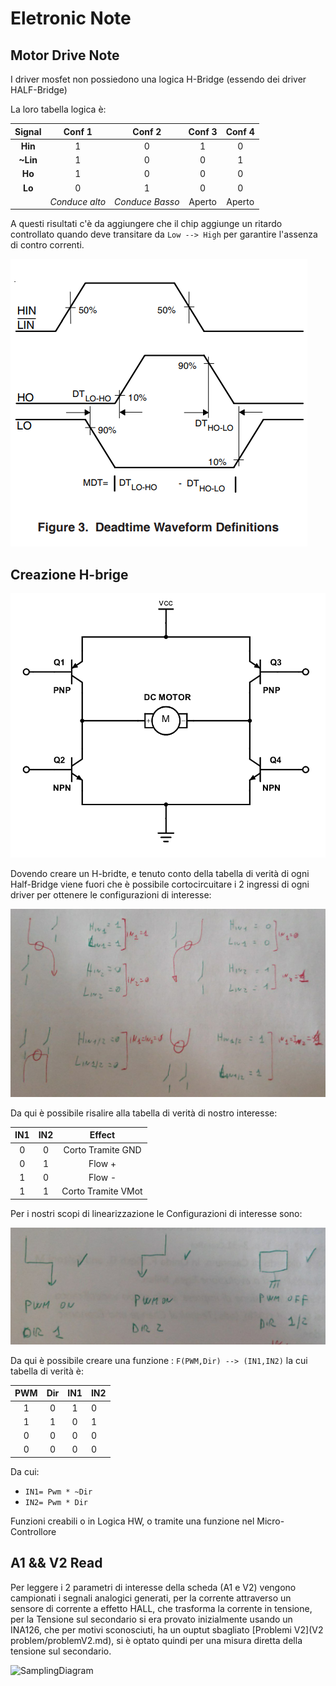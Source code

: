 # Eletronic Note

## Motor Drive Note

I driver mosfet non possiedono una logica H-Bridge (essendo dei driver HALF-Bridge)

La loro tabella logica è:


|  Signal  |     Conf 1     |     Conf 2      | Conf 3 | Conf 4 |
| :------: | :------------: | :-------------: | :----: | :----: |
| **Hin**  |       1        |        0        |   1    |   0    |
| **~Lin** |       1        |        0        |   0    |   1    |
|  **Ho**  |       1        |        0        |   0    |   0    |
|  **Lo**  |       0        |        1        |   0    |   0    |
|          | *Conduce alto* | *Conduce Basso* | Aperto | Aperto |

A questi risultati c'è da aggiungere che il chip aggiunge un ritardo controllato quando deve transitare da `Low --> High` per garantire l'assenza di contro correnti.

![Timing-low2high](img/Timing-low2high.png)

## Creazione H-brige



![H-Bridge](img/H-bridge.png)

Dovendo creare un H-bridte, e tenuto conto della tabella di verità di ogni Half-Bridge viene fuori che è possibile cortocircuitare i 2 ingressi di ogni driver per ottenere le configurazioni di interesse:

![Userfull-configuration](img/Userfull-configuration.png)

Da qui è possibile risalire alla tabella di verità di nostro interesse:

| IN1  | IN2  |       Effect       |
| :--: | :--: | :----------------: |
|  0   |  0   | Corto Tramite GND  |
|  0   |  1   |       Flow +       |
|  1   |  0   |       Flow -       |
|  1   |  1   | Corto Tramite VMot |

Per i nostri scopi di linearizzazione le Configurazioni di interesse sono:

![image-20210618180532267](img/Flow-interest.png)

Da qui è possibile creare una funzione : `F(PWM,Dir) --> (IN1,IN2)` la cui tabella di verità è:

| PWM  | Dir  | IN1  | IN2  |
| :--: | :--: | :--: | ---- |
|  1   |  0   |  1   | 0    |
|  1   |  1   |  0   | 1    |
|  0   |  0   |  0   | 0    |
|  0   |  0   |  0   | 0    |

Da cui:

- `IN1= Pwm * ~Dir`
- `IN2= Pwm * Dir`

Funzioni creabili o in Logica HW, o tramite una funzione nel Micro-Controllore

## A1 && V2 Read

Per leggere i 2 parametri di interesse della scheda (A1 e V2) vengono campionati i segnali analogici generati, per la corrente attraverso un sensore di corrente a effetto HALL, che trasforma la corrente in tensione, per la Tensione sul secondario si era provato inizialmente usando un INA126, che per motivi sconosciuti, ha un ouptut sbagliato [Problemi V2](V2 problem/problemV2.md), si è optato quindi per una misura diretta della tensione sul secondario.

![SamplingDiagram](/home/alfy/Documents/uniGitHub/FusionLab/02_Eletronics/img/SamplingDiagram.jpg)
